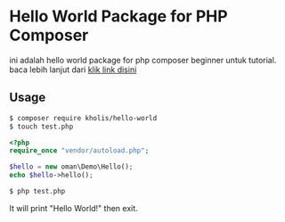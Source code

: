 
# Hello World Package for PHP Composer #

ini adalah hello world package for php composer beginner untuk tutorial. baca lebih lanjut dari [klik link disini](https://packagist.org/packages/ehime/hello-world)
## Usage ##

```bash
$ composer require kholis/hello-world
$ touch test.php
```

```php
<?php
require_once "vendor/autoload.php";

$hello = new oman\Demo\Hello();
echo $hello->hello();
```

```bash
$ php test.php
```

It will print "Hello World!" then exit.
